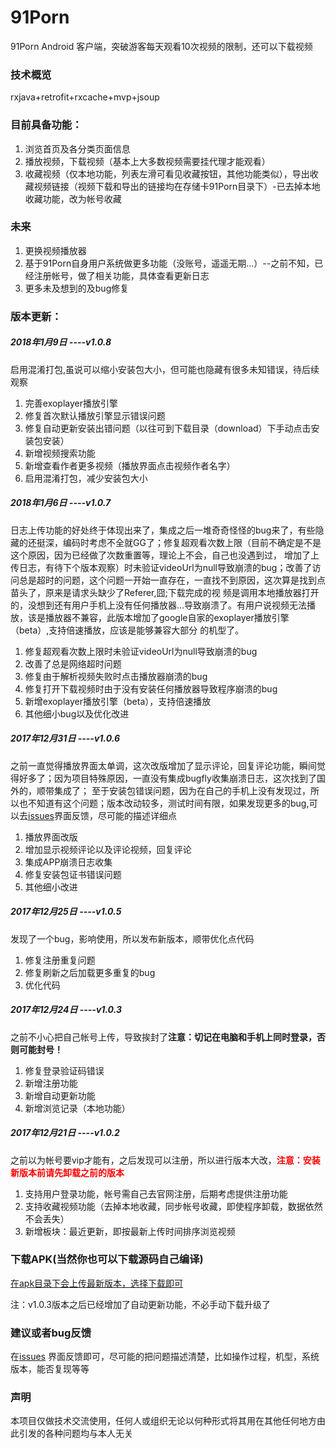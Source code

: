 # 91Porn
91Porn Android 客户端，突破游客每天观看10次视频的限制，还可以下载视频

### 技术概览
rxjava+retrofit+rxcache+mvp+jsoup

### 目前具备功能：
1. 浏览首页及各分类页面信息
2. 播放视频，下载视频（基本上大多数视频需要挂代理才能观看）
3. 收藏视频（仅本地功能，列表左滑可看见收藏按钮，其他功能类似），导出收藏视频链接（视频下载和导出的链接均在存储卡91Porn目录下）-已去掉本地收藏功能，改为帐号收藏

### 未来
1. 更换视频播放器
2. 基于91Porn自身用户系统做更多功能（没账号，遥遥无期...）--之前不知，已经注册帐号，做了相关功能，具体查看更新日志
3. 更多未及想到的及bug修复

### 版本更新：

##### 2018年1月9日    ----v1.0.8
启用混淆打包,虽说可以缩小安装包大小，但可能也隐藏有很多未知错误，待后续观察

1. 完善exoplayer播放引擎
2. 修复首次默认播放引擎显示错误问题
3. 修复自动更新安装出错问题（以往可到下载目录（download）下手动点击安装包安装）
4. 新增视频搜索功能
5. 新增查看作者更多视频（播放界面点击视频作者名字）
6. 启用混淆打包，减少安装包大小


##### 2018年1月6日    ----v1.0.7
日志上传功能的好处终于体现出来了，集成之后一堆奇奇怪怪的bug来了，有些隐藏的还挺深，编码时考虑不全就GG了；修复超观看次数上限（目前不确定是不是这个原因，因为已经做了次数重置等，理论上不会，自己也没遇到过，
增加了上传日志，有待下个版本观察）时未验证videoUrl为null导致崩溃的bug；改善了访问总是超时的问题，这个问题一开始一直存在，一直找不到原因，这次算是找到点苗头了，原来是请求头缺少了Referer,囧;下载完成的视
频是调用本地播放器打开的，没想到还有用户手机上没有任何播放器...导致崩溃了。有用户说视频无法播放，该是播放器不兼容，此版本增加了google自家的exoplayer播放引擎（beta）,支持倍速播放，应该是能够兼容大部分
的机型了。

1. 修复超观看次数上限时未验证videoUrl为null导致崩溃的bug
2. 改善了总是网络超时问题
3. 修复由于解析视频失败时点击播放器崩溃的bug
4. 修复打开下载视频时由于没有安装任何播放器导致程序崩溃的bug
5. 新增exoplayer播放引擎（beta），支持倍速播放
6. 其他细小bug以及优化改进

##### 2017年12月31日    ----v1.0.6
之前一直觉得播放界面太单调，这次改版增加了显示评论，回复评论功能，瞬间觉得好多了；因为项目特殊原因，一直没有集成bugfly收集崩溃日志，这次找到了国外的，顺带集成了；
至于安装包错误问题，因为在自己的手机上没有发现过，所以也不知道有这个问题；版本改动较多，测试时间有限，如果发现更多的bug,可以去[issues](https://github.com/techGay/91porn/issues)界面反馈，尽可能的描述详细点

1. 播放界面改版
2. 增加显示视频评论以及评论视频，回复评论
3. 集成APP崩溃日志收集
4. 修复安装包证书错误问题
5. 其他细小改进

##### 2017年12月25日    ----v1.0.5
发现了一个bug，影响使用，所以发布新版本，顺带优化点代码
1. 修复注册重复问题
2. 修复刷新之后加载更多重复的bug
3. 优化代码

##### 2017年12月24日    ----v1.0.3
之前不小心把自己帐号上传，导致挨封了**注意：切记在电脑和手机上同时登录，否则可能封号！**
1. 修复登录验证码错误
2. 新增注册功能
3. 新增自动更新功能
4. 新增浏览记录（本地功能）

##### 2017年12月21日    ----v1.0.2
之前以为帐号要vip才能有，之后发现可以注册，所以进行版本大改，<font color=red>**注意：安装新版本前请先卸载之前的版本**</font>
1. 支持用户登录功能，帐号需自己去官网注册，后期考虑提供注册功能
2. 支持收藏视频功能（去掉本地收藏，同步帐号收藏，即使程序卸载，数据依然不会丢失）
3. 新增板块：最近更新，即按最新上传时间排序浏览视频


### 下载APK(当然你也可以下载源码自己编译)
[在apk目录下会上传最新版本，选择下载即可](https://github.com/techGay/91porn/tree/master/apk)

注：v1.0.3版本之后已经增加了自动更新功能，不必手动下载升级了


### 建议或者bug反馈
在[issues](https://github.com/techGay/91porn/issues) 界面反馈即可，尽可能的把问题描述清楚，比如操作过程，机型，系统版本，能否复现等等
### 声明
本项目仅做技术交流使用，任何人或组织无论以何种形式将其用在其他任何地方由此引发的各种问题均与本人无关